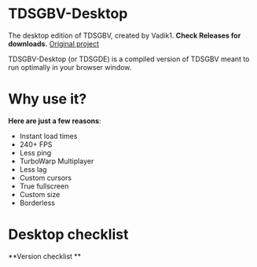 # TDSGBV-Desktop
The desktop edition of TDSGBV, created by Vadik1.
**Check Releases for downloads.**
[Original project](https://scratch.mit.edu/projects/469164737/ "View the original project")

TDSGBV-Desktop (or TDSGDE) is a compiled version of TDSGBV meant to run optimally in your browser window.

# Why use it?
**Here are just a few reasons**:
- Instant load times
- 240+ FPS
- Less ping
- TurboWarp Multiplayer
- Less lag
- Custom cursors
- True fullscreen
- Custom size
- Borderless

# Desktop checklist
**Version checklist **
